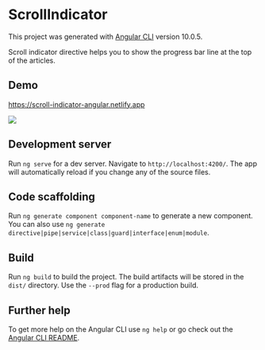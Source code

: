 # ScrollIndicator

This project was generated with [Angular CLI](https://github.com/angular/angular-cli) version 10.0.5.

Scroll indicator directive helps you to show the progress bar line at the top of the articles. 


## Demo

https://scroll-indicator-angular.netlify.app


![](scoll-indicator.gif)
## Development server

Run `ng serve` for a dev server. Navigate to `http://localhost:4200/`. The app will automatically reload if you change any of the source files.

## Code scaffolding

Run `ng generate component component-name` to generate a new component. You can also use `ng generate directive|pipe|service|class|guard|interface|enum|module`.

## Build

Run `ng build` to build the project. The build artifacts will be stored in the `dist/` directory. Use the `--prod` flag for a production build.


## Further help

To get more help on the Angular CLI use `ng help` or go check out the [Angular CLI README](https://github.com/angular/angular-cli/blob/master/README.md).
